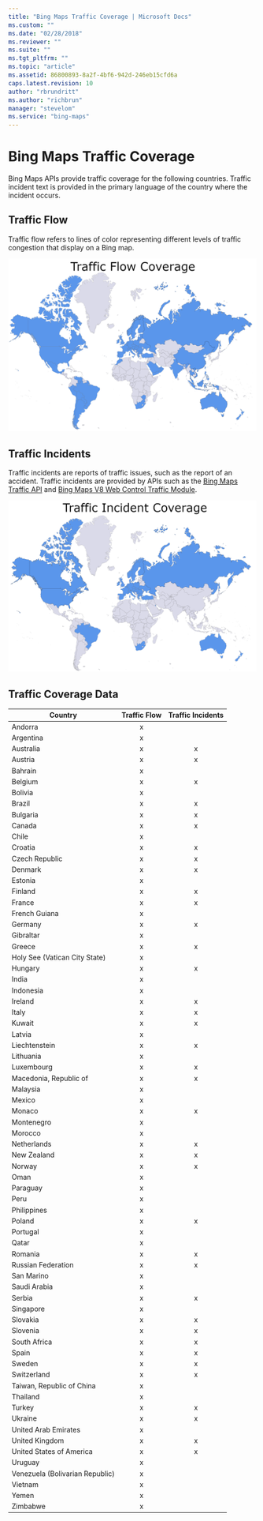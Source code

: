 ```yaml
---
title: "Bing Maps Traffic Coverage | Microsoft Docs"
ms.custom: ""
ms.date: "02/28/2018"
ms.reviewer: ""
ms.suite: ""
ms.tgt_pltfrm: ""
ms.topic: "article"
ms.assetid: 86800893-8a2f-4bf6-942d-246eb15cfd6a
caps.latest.revision: 10
author: "rbrundritt"
ms.author: "richbrun"
manager: "stevelom"
ms.service: "bing-maps"
---
```

# Bing Maps Traffic Coverage

Bing Maps APIs provide traffic coverage for the following countries. Traffic incident text is provided in the primary language of the country where the incident occurs.  
  
 ## Traffic Flow
 
 Traffic flow refers to lines of color representing different levels of traffic congestion that display on a Bing map.  
 
![Bing Maps Traffic Flow Coverage](media\BingMaps_Traffic_Flow_2018.PNG)

  
 ## Traffic Incidents
 
 Traffic incidents are reports of traffic issues, such as the report of an accident. Traffic incidents are provided by APIs such as the [Bing Maps Traffic API](../rest-services/traffic/index.md) and
[Bing Maps V8 Web Control Traffic Module](../v8-web-control/modules/traffic-module/index.md).

![Bing Maps Incident Flow Coverage](media\BingMaps_Traffic_Incident_2018.PNG)
  
## Traffic Coverage Data 

|Country|Traffic Flow|Traffic Incidents|
|---|:---:|:---:|
|Andorra	|x	| |
|Argentina	|x|	 |
|Australia	|x	|x|
|Austria	|x	|x|
|Bahrain	|x	| |
|Belgium	|x	|x|
|Bolivia	|x	| |
|Brazil		|x|x|
|Bulgaria	|x	|x|
|Canada	|x	|x|
|Chile	|x	| |
|Croatia	|x	|x|
|Czech Republic	|x	|x|
|Denmark	|x	|x|
|Estonia	|x	| |
|Finland	|x	|x|
|France	|x	|x|
|French Guiana	|x| |	
|Germany	|x	|x
|Gibraltar	|x	| |
|Greece	|x	|x
|Holy See (Vatican City State)	|x	| |
|Hungary	|x	|x
|India	|x	| |
|Indonesia	|x	| |
|Ireland	|x	|x
|Italy	|x	|x
|Kuwait	|x	|x
|Latvia	|x	| |
|Liechtenstein	|x	|x
|Lithuania	|x| |	
|Luxembourg	|x	|x
|Macedonia, Republic of	|x	|x
|Malaysia	|x	| |
|Mexico	|x	| |
|Monaco	|x	|x
|Montenegro	|x	| |
|Morocco	|x	| |
|Netherlands	|x	|x
|New Zealand	|x	|x
|Norway	|x	|x
|Oman	|x	| |
|Paraguay	|x| |	
|Peru	|x	| |
|Philippines	|x | |	
|Poland	|x	|x
|Portugal	|x	| |
|Qatar	|x	| |
|Romania	|x	|x
|Russian Federation	|x	|x
|San Marino	|x| |	
|Saudi Arabia	|x	| |
|Serbia	|x	|x
|Singapore	|x	| |
|Slovakia	|x	|x
|Slovenia	|x	|x
|South Africa	|x	|x
|Spain	|x	|x
|Sweden	|x	|x
|Switzerland	|x	|x
|Taiwan, Republic of China	|x	| |
|Thailand	|x	| |
|Turkey	|x	|x
|Ukraine	|x	|x
|United Arab Emirates	|x	| |
|United Kingdom	|x	|x|
|United States of America	|x	|x|
|Uruguay	|x	| |
|Venezuela (Bolivarian Republic)	|x	| |
|Vietnam	|x	| |
|Yemen	|x	| |
|Zimbabwe	|x	| |